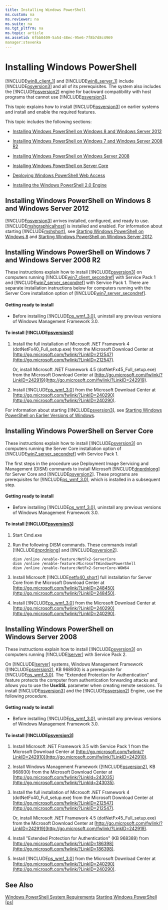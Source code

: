 ```yaml
---
title: Installing Windows PowerShell
ms.custom: na
ms.reviewer: na
ms.suite: na
ms.tgt_pltfrm: na
ms.topic: article
ms.assetid: 6fbb0409-5a54-48ec-95e6-7f8b7d8c4969
manager:stevenka
---
```

# Installing Windows PowerShell
[!INCLUDE[win8_client_1](../../Topics/Powershell_GetStart/includes/win8_client_1_md.md)] and [!INCLUDE[win8_server_1](../../Topics/Powershell_GetStart/includes/win8_server_1_md.md)] include [!INCLUDE[psversion3](../../Topics/Powershell_CmdLineHlp/includes/psversion3_md.md)] and all of its prerequisites. The system also includes the [!INCLUDE[psversion2](../../Topics/Powershell_CmdLineHlp/includes/psversion2_md.md)] engine for backward compatibility with host programs that cannot use [!INCLUDE[psversion3](../../Topics/Powershell_CmdLineHlp/includes/psversion3_md.md)].

This topic explains how to install [!INCLUDE[psversion3](../../Topics/Powershell_CmdLineHlp/includes/psversion3_md.md)] on earlier systems and install and enable the required features.

This topic includes the following sections:

-   [Installing Windows PowerShell on Windows 8 and Windows Server 2012](../../Topics/Powershell_GetStart/Installing-Windows-PowerShell.md#BKMK_InstallingOnWindows8andWindowsServer2012)

-   [Installing Windows PowerShell on Windows 7 and Windows Server 2008 R2](../../Topics/Powershell_GetStart/Installing-Windows-PowerShell.md#BKMK_InstallingOnWindows7andWindowsServer2008R2)

-   [Installing Windows PowerShell on Windows Server 2008](../../Topics/Powershell_GetStart/Installing-Windows-PowerShell.md#BKMK_InstallingOnWindowsServer2008LH)

-   [Installing Windows PowerShell on Server Core](../../Topics/Powershell_GetStart/Installing-Windows-PowerShell.md#BKMK_InstallingOnServerCore)

-   [Deploying Windows PowerShell Web Access](assetId:///639d0eff-98a3-4124-b52c-26921ebd98b0)

-   [Installing the Windows PowerShell 2.0 Engine](../../Topics/Powershell_GetStart/Installing-the-Windows-PowerShell-2.0-Engine.md)

## <a name="BKMK_InstallingOnWindows8andWindowsServer2012"></a>Installing Windows PowerShell on Windows 8 and Windows Server 2012
[!INCLUDE[psversion3](../../Topics/Powershell_CmdLineHlp/includes/psversion3_md.md)] arrives installed, configured, and ready to use. [!INCLUDE[mshgraphicalhost](../../Topics/Powershell_GetStart/includes/mshgraphicalhost_md.md)] is installed and enabled. For information about starting [!INCLUDE[mshshort](../../Topics/Powershell_GetStart/includes/mshshort_md.md)], see [Starting Windows PowerShell on Windows 8](assetId:///d7be1668-8617-4890-ad90-dd9765fbd2c3) and [Starting Windows PowerShell on Windows Server 2012](assetId:///4fc0110a-cc0c-42a4-bbb5-3cc89a0fc968).

## <a name="BKMK_InstallingOnWindows7andWindowsServer2008R2"></a>Installing Windows PowerShell on Windows 7 and Windows Server 2008 R2
These instructions explain how to install [!INCLUDE[psversion3](../../Topics/Powershell_CmdLineHlp/includes/psversion3_md.md)] on computers running [!INCLUDE[win7_client_secondref](../../Topics/Powershell_GetStart/includes/win7_client_secondref_md.md)] with Service Pack 1 and [!INCLUDE[win7_server_secondref](../../Topics/Powershell_GetStart/includes/win7_server_secondref_md.md)] with Service Pack 1. There are separate installation instructions below for computers running with the Server Core installation option of [!INCLUDE[win7_server_secondref](../../Topics/Powershell_GetStart/includes/win7_server_secondref_md.md)].

#### Getting ready to install

-   Before installing [!INCLUDE[ps_wmf_3.0](../../Topics/Powershell_GetStart/includes/ps_wmf_3.0_md.md)], uninstall any previous versions of Windows Management Framework 3.0.

#### To install [!INCLUDE[psversion3](../../Topics/Powershell_CmdLineHlp/includes/psversion3_md.md)]

1.  Install the full installation of Microsoft .NET Framework 4 (dotNetFx40\_Full\_setup.exe) from the Microsoft Download Center at [http://go.microsoft.com/fwlink/?LinkID=212547](http://go.microsoft.com/fwlink/?LinkID=212547).

    Or, install Microsoft .NET Framework 4.5 (dotNetFx45\_Full\_setup.exe) from the Microsoft Download Center at [http://go.microsoft.com/fwlink/?LinkID=242919](http://go.microsoft.com/fwlink/?LinkID=242919).

2.  Install [!INCLUDE[ps_wmf_3.0](../../Topics/Powershell_GetStart/includes/ps_wmf_3.0_md.md)] from the Microsoft Download Center at [http://go.microsoft.com/fwlink/?LinkID=240290](http://go.microsoft.com/fwlink/?LinkID=240290).

For information about starting [!INCLUDE[psversion3](../../Topics/Powershell_CmdLineHlp/includes/psversion3_md.md)], see [Starting Windows PowerShell on Earlier Versions of Windows](../../Topics/Powershell_GetStart/Starting-Windows-PowerShell-on-Earlier-Versions-of-Windows.md).

## <a name="BKMK_InstallingOnServerCore"></a>Installing Windows PowerShell on Server Core
These instructions explain how to install [!INCLUDE[psversion3](../../Topics/Powershell_CmdLineHlp/includes/psversion3_md.md)] on computers running the Server Core installation option of [!INCLUDE[win7_server_secondref](../../Topics/Powershell_GetStart/includes/win7_server_secondref_md.md)] with Service Pack 1.

The first steps in the procedure use Deployment Image Servicing and Management (DISM) commands to install Microsoft [!INCLUDE[dnprdnlong](../../Topics/Powershell_GetStart/includes/dnprdnlong_md.md)] for Server Core and [!INCLUDE[psversion2](../../Topics/Powershell_CmdLineHlp/includes/psversion2_md.md)]. These programs are prerequisites for [!INCLUDE[ps_wmf_3.0](../../Topics/Powershell_GetStart/includes/ps_wmf_3.0_md.md)], which is installed in a subsequent step.

#### Getting ready to install

-   Before installing [!INCLUDE[ps_wmf_3.0](../../Topics/Powershell_GetStart/includes/ps_wmf_3.0_md.md)], uninstall any previous versions of Windows Management Framework 3.0.

#### To install [!INCLUDE[psversion3](../../Topics/Powershell_CmdLineHlp/includes/psversion3_md.md)]

1.  Start Cmd.exe

2.  Run the following DISM commands. These commands install [!INCLUDE[dnprdnlong](../../Topics/Powershell_GetStart/includes/dnprdnlong_md.md)] and [!INCLUDE[psversion2](../../Topics/Powershell_CmdLineHlp/includes/psversion2_md.md)].

    ```
    dism /online /enable-feature:NetFx2-ServerCore
    dism /online /enable-feature:MicrosoftWindowsPowerShell
    dism /online /enable-feature:NetFx2-ServerCore-WOW64
    ```

3.  Install Microsoft [!INCLUDE[netfx40_short](../../Topics/Powershell_GetStart/includes/netfx40_short_md.md)] full installation for Server Core from the Microsoft Download Center at [http://go.microsoft.com/fwlink/?LinkID=248450](http://go.microsoft.com/fwlink/?LinkID=248450).

4.  Install [!INCLUDE[ps_wmf_3.0](../../Topics/Powershell_GetStart/includes/ps_wmf_3.0_md.md)] from the Microsoft Download Center at [http://go.microsoft.com/fwlink/?LinkID=240290](http://go.microsoft.com/fwlink/?LinkID=240290).

## <a name="BKMK_InstallingOnWindowsServer2008LH"></a>Installing Windows PowerShell on Windows Server 2008
These instructions explain how to install [!INCLUDE[psversion3](../../Topics/Powershell_CmdLineHlp/includes/psversion3_md.md)] on computers running [!INCLUDE[lserver](../../Topics/Powershell_CmdLineHlp/includes/lserver_md.md)] with Service Pack 2.

On [!INCLUDE[lserver](../../Topics/Powershell_CmdLineHlp/includes/lserver_md.md)] systems, Windows Management Framework ([!INCLUDE[psversion2](../../Topics/Powershell_CmdLineHlp/includes/psversion2_md.md)], KB 968930) is a prerequisite for [!INCLUDE[ps_wmf_3.0](../../Topics/Powershell_GetStart/includes/ps_wmf_3.0_md.md)]. The "Extended Protection for Authentication" feature protects the computer from authentication forwarding attacks and allows you to use the **UseSSL** parameter when creating remote sessions. To install [!INCLUDE[psversion3](../../Topics/Powershell_CmdLineHlp/includes/psversion3_md.md)] and the [!INCLUDE[psversion2](../../Topics/Powershell_CmdLineHlp/includes/psversion2_md.md)] Engine, use the following procedure.

#### Getting ready to install

-   Before installing [!INCLUDE[ps_wmf_3.0](../../Topics/Powershell_GetStart/includes/ps_wmf_3.0_md.md)], uninstall any previous versions of Windows Management Framework 3.0.

#### To install [!INCLUDE[psversion3](../../Topics/Powershell_CmdLineHlp/includes/psversion3_md.md)]

1.  Install Microsoft .NET Framework 3.5 with Service Pack 1 from the Microsoft Download Center at [http://go.microsoft.com/fwlink/?LinkID=242910](http://go.microsoft.com/fwlink/?LinkID=242910).

2.  Install Windows Management Framework ([!INCLUDE[psversion2](../../Topics/Powershell_CmdLineHlp/includes/psversion2_md.md)], KB 968930) from the Microsoft Download Center at [http://go.microsoft.com/fwlink/?LinkId=243035](http://go.microsoft.com/fwlink/?LinkId=243035).

3.  Install the full installation of Microsoft .NET Framework 4 (dotNetFx40\_Full\_setup.exe) from the Microsoft Download Center at [http://go.microsoft.com/fwlink/?LinkID=212547](http://go.microsoft.com/fwlink/?LinkID=212547).

    Or, install Microsoft .NET Framework 4.5 (dotNetFx45\_Full\_setup.exe) from the Microsoft Download Center at [http://go.microsoft.com/fwlink/?LinkID=242919](http://go.microsoft.com/fwlink/?LinkID=242919).

4.  Install "Extended Protection for Authentication" (KB 968389) from [http://go.microsoft.com/fwlink/?LinkID=186398](http://go.microsoft.com/fwlink/?LinkID=186398).

5.  Install [!INCLUDE[ps_wmf_3.0](../../Topics/Powershell_GetStart/includes/ps_wmf_3.0_md.md)] from the Microsoft Download Center at [http://go.microsoft.com/fwlink/?LinkID=240290](http://go.microsoft.com/fwlink/?LinkID=240290).

## See Also
[Windows PowerShell System Requirements](../../Topics/Powershell_GetStart/Windows-PowerShell-System-Requirements.md)
[Starting Windows PowerShell [ps]](assetId:///8ec8c2d7-8e7c-4722-a3d2-498fe5739a8e)

